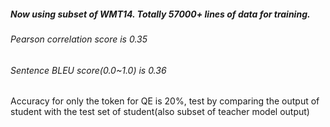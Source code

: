 
##### Now using subset of WMT14. Totally 57000+ lines of data for training.
###### Pearson correlation score is 0.35 
###### Sentence BLEU score(0.0~1.0) is 0.36 

Accuracy for only the token for QE is 20%, test by comparing the output of student with the test set of student(also subset of teacher model output)
